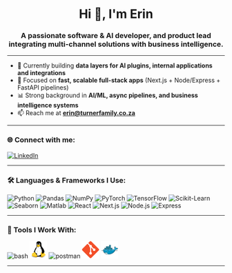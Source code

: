 <h1 align="center">Hi 👋, I'm Erin</h1>
<h3 align="center">A passionate software & AI developer, and product lead integrating multi-channel solutions with business intelligence.</h3>

---

- 🌱 Currently building **data layers for AI plugins, internal applications and integrations**  
- 🔭 Focused on **fast, scalable full-stack apps** (Next.js + Node/Express + FastAPI pipelines)  
- 📊 Strong background in **AI/ML, async pipelines, and business intelligence systems**  
- 📫 Reach me at **erin@turnerfamily.co.za**

---

<h3 align="left">🌐 Connect with me:</h3>
<p align="left">
  <a href="https://linkedin.com/in/erin-turner-49a0231b7" target="blank">
    <img align="center" src="https://raw.githubusercontent.com/rahuldkjain/github-profile-readme-generator/master/src/images/icons/Social/linked-in-alt.svg" alt="LinkedIn" height="30" width="40" />
  </a>
</p>

---

<h3 align="left">🛠️ Languages & Frameworks I Use:</h3>
<p>
  <img alt="Python" src="https://img.shields.io/badge/Python-3776AB?style=flat-square&logo=python&logoColor=white" />
  <img alt="Pandas" src="https://img.shields.io/badge/Pandas-150458?style=flat-square&logo=pandas&logoColor=white" />
  <img alt="NumPy" src="https://img.shields.io/badge/NumPy-013243?style=flat-square&logo=numpy&logoColor=white" />
  <img alt="PyTorch" src="https://img.shields.io/badge/PyTorch-EE4C2C?style=flat-square&logo=pytorch&logoColor=white" />
  <img alt="TensorFlow" src="https://img.shields.io/badge/TensorFlow-FF6F00?style=flat-square&logo=tensorflow&logoColor=white" />
  <img alt="Scikit-Learn" src="https://img.shields.io/badge/Scikit--Learn-F7931E?style=flat-square&logo=scikit-learn&logoColor=white" />
  <img alt="Seaborn" src="https://img.shields.io/badge/Seaborn-76B900?style=flat-square&logo=seaborn&logoColor=white" />
  <img alt="Matlab" src="https://img.shields.io/badge/Matlab-FF8000?style=flat-square&logo=mathworks&logoColor=white" />
  <img alt="React" src="https://img.shields.io/badge/React-61DAFB?style=flat-square&logo=react&logoColor=white" />
  <img alt="Next.js" src="https://img.shields.io/badge/Next.js-000000?style=flat-square&logo=next.js&logoColor=white" />
  <img alt="Node.js" src="https://img.shields.io/badge/Node.js-339933?style=flat-square&logo=node.js&logoColor=white" />
  <img alt="Express" src="https://img.shields.io/badge/Express-000000?style=flat-square&logo=express&logoColor=white" />
</p>

---

<h3 align="left">🔧 Tools I Work With:</h3>
<p align="left">
  <img src="https://www.vectorlogo.zone/logos/gnu_bash/gnu_bash-icon.svg" alt="bash" width="40" height="40"/>
  <img src="https://raw.githubusercontent.com/devicons/devicon/master/icons/linux/linux-original.svg" alt="linux" width="40" height="40"/>
  <img src="https://www.vectorlogo.zone/logos/getpostman/getpostman-icon.svg" alt="postman" width="40" height="40"/>
  <img src="https://raw.githubusercontent.com/devicons/devicon/master/icons/git/git-original.svg" alt="git" width="40" height="40"/>
  <img src="https://raw.githubusercontent.com/devicons/devicon/master/icons/docker/docker-original.svg" alt="docker" width="40" height="40"/>
</p>

---
